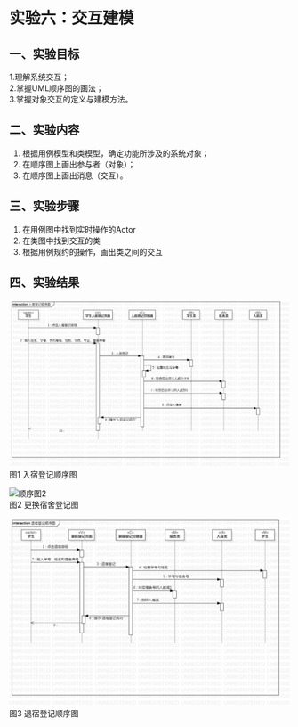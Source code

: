 # 实验六：交互建模  

## 一、实验目标

 1.理解系统交互；  
 2.掌握UML顺序图的画法；  
 3.掌握对象交互的定义与建模方法。 


## 二、实验内容

 1. 根据用例模型和类模型，确定功能所涉及的系统对象；
 2. 在顺序图上画出参与者（对象）；
 3. 在顺序图上画出消息（交互）。

## 三、实验步骤

  1. 在用例图中找到实时操作的Actor
  2. 在类图中找到交互的类
  3. 根据用例规约的操作，画出类之间的交互


## 四、实验结果

![顺序图1](./入宿登记顺序图.jpg)  
图1 入宿登记顺序图

![顺序图2](./更换宿舍登记图.jpg)  
图2 更换宿舍登记图

![顺序图3](./退宿登记顺序图.jpg)  
图3 退宿登记顺序图
